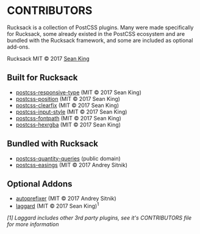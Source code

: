 # CONTRIBUTORS
Rucksack is a collection of PostCSS plugins. Many were made specifically for Rucksack, some already existed in the PostCSS ecosystem and are bundled with the Rucksack framework, and some are included as optional add-ons.

Rucksack MIT © 2017 [Sean King](https://twitter.com/seaneking)

## Built for Rucksack

- [postcss-responsive-type][postcss-responsive-type] (MIT © 2017 Sean King)
- [postcss-position][postcss-position] (MIT © 2017 Sean King)
- [postcss-clearfix][postcss-clearfix] (MIT © 2017 Sean King)
- [postcss-input-style][postcss-input-style] (MIT © 2017 Sean King)
- [postcss-fontpath][postcss-fontpath] (MIT © 2017 Sean King)
- [postcss-hexrgba][postcss-hexrgba] (MIT © 2017 Sean King)

## Bundled with Rucksack

- [postcss-quantity-queries][postcss-quantity-queries] (public domain)
- [postcss-easings][postcss-easings] (MIT © 2017 Andrey Sitnik)

## Optional Addons

- [autoprefixer][autoprefixer] (MIT © 2017 Andrey Sitnik)
- [laggard][laggard] (MIT © 2017 Sean King)<sup>1</sup>

_[1] Laggard includes other 3rd party plugins, see it's CONTRIBUTORS file for more information_

[postcss-responsive-type]: https://github.com/seaneking/postcss-responsive-type
[postcss-position]: https://github.com/seaneking/postcss-position
[postcss-alias]: https://github.com/seaneking/postcss-alias
[postcss-clearfix]: https://github.com/seaneking/postcss-clearfix
[postcss-input-style]: https://github.com/seaneking/postcss-input-style
[postcss-fontpath]: https://github.com/seaneking/postcss-fontpath
[postcss-hexrgba]: https://github.com/seaneking/postcss-hexrgba

[postcss-quantity-queries]: https://github.com/pascalduez/postcss-quantity-queries
[postcss-easings]: https://github.com/postcss/postcss-easings

[autoprefixer]: https://github.com/postcss/autoprefixer
[laggard]: https://github.com/seaneking/laggard
